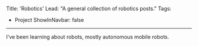 Title: 'Robotics'
Lead: "A general collection of robotics posts."
Tags:

- Project
ShowInNavbar: false

---

I've been learning about robots, mostly autonomous mobile robots.
